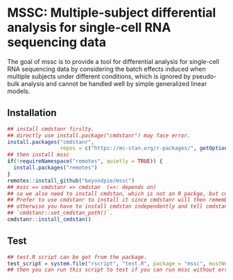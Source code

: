 
<!-- README.md is generated from README.Rmd. Please edit that file -->
<!-- ```{r, include = FALSE} -->
<!-- knitr::opts_chunk$set( -->
<!--   collapse = TRUE, -->
<!--   comment = "#>", -->
<!--   fig.path = "man/figures/README-", -->
<!--   out.width = "100%" -->
<!-- ) -->
<!-- ``` -->
<!-- # mssc -->
<!-- badges: start -->
<!-- badges: end -->

# MSSC: Multiple-subject differential analysis for single-cell RNA sequencing data

The goal of mssc is to provide a tool for differential analysis for
single-cell RNA sequencing data by considering the batch effects induced
when multiple subjects under different conditions, which is ignored by
pseudo-bulk analysis and cannot be handled well by simple generalized
linear models.

## Installation

``` r
## install cmdstanr firslty.
## directly use install.package("cmdstanr") may face error.
install.packages("cmdstanr",
                 repos = c("https://mc-stan.org/r-packages/", getOption("repos")))
## then install mssc
if(!requireNamespace("remotes", quietly = TRUE)) {
  install.packages("remotes")
}
remotes::install_github("beyondpie/mssc")
## mssc => cmdstanr => cmdstan  (=>: depends on)
## so we also need to install cmdstan, which is not an R packge, but cmdline Stan tool.
## Prefer to use cmdstanr to install it since cmdstanr will then remember where the cmdstan is,
## otherwise you have to install cmdstan independently and tell cmdstanr where it is by call
## `cmdstanr::set_cmdstan_path()`.
cmdstanr::install_cmdstan()
```

## Test

``` r
## test.R script can be got from the package.
test_script = system.file("rscript", "test.R", package = "mssc", mustWork = TRUE)
## then you can run this script to test if you can run mssc without errors.
```
